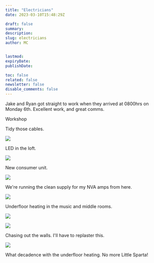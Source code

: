 ```yaml
---
title: "Electricians"
date: 2023-03-10T15:48:29Z

draft: false
summary:
description:
slug: electricians
author: MC


lastmod:
expiryDate:
publishDate:

toc: false
related: false
newsletter: false
disable_comments: false
---
```

Jake and Ryan got straight to work when they arrived at 0800hrs on Monday 6th. Excellent work, and great comms.

Workshop

Tidy those cables.

![](/images/4674.jpeg)

LED in the loft.

![](/images/4675.jpeg)

New consumer unit.

![](/images/4673.jpeg)

We're running the clean supply for my NVA amps from here.

![](/images/4676.jpeg)




Underfloor heating in the music and middle rooms.

![](/images/4677.jpeg)

![](/images/4679.jpeg)

Chasing out the walls. I'll have to replaster this.

![](/images/4680.jpeg)


What decadence with the underfloor heating. No more Little Sparta!

